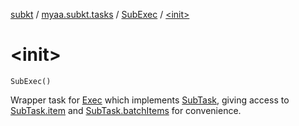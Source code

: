 [subkt](../../index.md) / [myaa.subkt.tasks](../index.md) / [SubExec](index.md) / [&lt;init&gt;](./-init-.md)

# &lt;init&gt;

`SubExec()`

Wrapper task for [Exec](https://docs.gradle.org/current/javadoc/org/gradle/api/tasks/Exec.html) which implements [SubTask](../-sub-task/index.md), giving access to
[SubTask.item](../-sub-task/item.md) and [SubTask.batchItems](../-sub-task/batch-items.md) for convenience.

